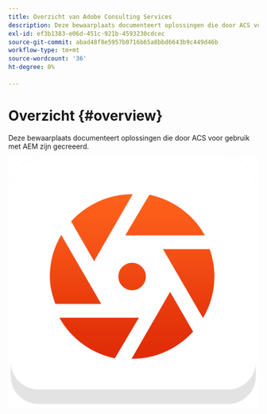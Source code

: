 ```yaml
---
title: Overzicht van Adobe Consulting Services
description: Deze bewaarplaats documenteert oplossingen die door ACS voor gebruik met AEM zijn gecreeerd.
exl-id: ef3b1383-e06d-451c-921b-4593230cdcec
source-git-commit: abad48f8e5957b0716b65a8bbd6643b9c449d46b
workflow-type: tm+mt
source-wordcount: '36'
ht-degree: 0%

---
```


# Overzicht {#overview}

Deze bewaarplaats documenteert oplossingen die door ACS voor gebruik met AEM zijn gecreeerd.

![ACS-logo](assets/acs-commons.png)

